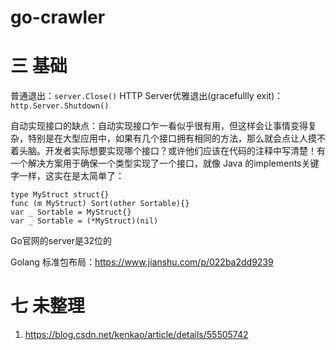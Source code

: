 # go-crawler

# 三 基础
普通退出：`server.Close()`
HTTP Server优雅退出(gracefullly exit)：`http.Server.Shutdown()`

自动实现接口的缺点：自动实现接口乍一看似乎很有用，但这样会让事情变得复杂，特别是在大型应用中，如果有几个接口拥有相同的方法，那么就会点让人摸不着头脑。开发者实际想要实现哪个接口？或许他们应该在代码的注释中写清楚！有一个解决方案用于确保一个类型实现了一个接口，就像 Java 的implements关键字一样，这实在是太简单了：
```golang
type MyStruct struct{} 
func (m MyStruct) Sort(other Sortable){} 
var _ Sortable = MyStruct{} 
var _ Sortable = (*MyStruct)(nil) 
```

Go官网的server是32位的

Golang 标准包布局：https://www.jianshu.com/p/022ba2dd9239

# 七 未整理
1. https://blog.csdn.net/kenkao/article/details/55505742